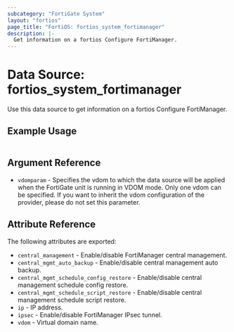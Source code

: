 ```yaml
---
subcategory: "FortiGate System"
layout: "fortios"
page_title: "FortiOS: fortios_system_fortimanager"
description: |-
  Get information on a fortios Configure FortiManager.
---
```


# Data Source: fortios_system_fortimanager
Use this data source to get information on a fortios Configure FortiManager.


## Example Usage

```hcl

```

## Argument Reference

* `vdomparam` - Specifies the vdom to which the data source will be applied when the FortiGate unit is running in VDOM mode. Only one vdom can be specified. If you want to inherit the vdom configuration of the provider, please do not set this parameter.

## Attribute Reference

The following attributes are exported:

* `central_management` - Enable/disable FortiManager central management.
* `central_mgmt_auto_backup` - Enable/disable central management auto backup.
* `central_mgmt_schedule_config_restore` - Enable/disable central management schedule config restore.
* `central_mgmt_schedule_script_restore` - Enable/disable central management schedule script restore.
* `ip` - IP address.
* `ipsec` - Enable/disable FortiManager IPsec tunnel.
* `vdom` - Virtual domain name.
